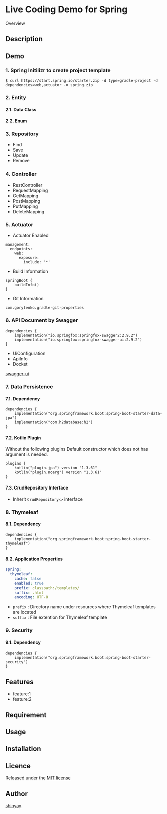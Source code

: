# Live Coding Demo for Spring

Overview

## Description

## Demo

### 1. Spring Initilizr to create project template

```
$ curl https://start.spring.io/starter.zip -d type=gradle-project -d dependencies=web,actuator -o spring.zip
```

### 2. Entity
#### 2.1. Data Class
#### 2.2. Enum

### 3. Repository
- Find
- Save
- Update
- Remove

### 4. Controller
- RestController
- RequestMapping
- GetMapping
- PostMapping
- PutMapping
- DeleteMapping

### 5. Actuator
- Actuator Enabled
```
management:
  endpoints:
    web:
      exposure:
        include: '*'
```

- Build Information
```
springBoot {
	buildInfo()
}
```

- Git Information
```
com.gorylenko.gradle-git-properties
```

### 6. API Document by Swagger

```
dependencies {
	implementation("io.springfox:springfox-swagger2:2.9.2")
	implementation("io.springfox:springfox-swagger-ui:2.9.2")
}
```

- UiConfiguration
- ApiInfo
- Docket

[swagger-ui](http://localhost:8080/swagger-ui.html)

### 7. Data Persistence

#### 7.1. Dependency
```
dependencies {
	implementation("org.springframework.boot:spring-boot-starter-data-jpa")
	implementation("com.h2database:h2")
}
```

#### 7.2. Kotlin Plugin
Without the following plugins Default constructor which does not has argument is needed.

```
plugins {
	kotlin("plugin.jpa") version "1.3.61"
	kotlin("plugin.noarg") version "1.3.61"
}
```

#### 7.3. CrudRepository Interface
- Inherit `CrudRepository<>` interface

### 8. Thymeleaf
#### 8.1. Dependency
```
dependencies {
	implementation("org.springframework.boot:spring-boot-starter-thymeleaf")
}
```

#### 8.2. Application Properties
```yaml
spring:
  thymeleaf:
    cache: false
    enabled: true
    prefix: classpath:/templates/
    suffix: .html
    encoding: UTF-8
```

- `prefix` : Directory name under resources where Thymeleaf templates are located
- `suffix` : File extention for Thymeleaf template

### 9. Security
#### 9.1. Dependency
```
dependencies {
	implementation("org.springframework.boot:spring-boot-starter-security")
}
```

## Features

- feature:1
- feature:2

## Requirement

## Usage

## Installation

## Licence

Released under the [MIT license](https://gist.githubusercontent.com/shinyay/56e54ee4c0e22db8211e05e70a63247e/raw/34c6fdd50d54aa8e23560c296424aeb61599aa71/LICENSE)

## Author

[shinyay](https://github.com/shinyay)
